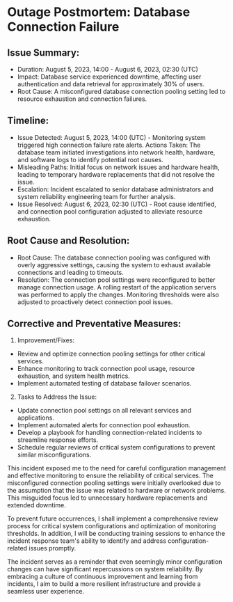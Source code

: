 # Outage Postmortem: Database Connection Failure

## Issue Summary:

* Duration: August 5, 2023, 14:00 - August 6, 2023, 02:30 (UTC)
* Impact: Database service experienced downtime, affecting user authentication and data retrieval for approximately 30% of users.
* Root Cause: A misconfigured database connection pooling setting led to resource exhaustion and connection failures.

## Timeline:

* Issue Detected: August 5, 2023, 14:00 (UTC) - Monitoring system triggered high connection failure rate alerts.
Actions Taken: The database team initiated investigations into network health, hardware, and software logs to identify potential root causes.
* Misleading Paths: Initial focus on network issues and hardware health, leading to temporary hardware replacements that did not resolve the issue.
* Escalation: Incident escalated to senior database administrators and system reliability engineering team for further analysis.
* Issue Resolved: August 6, 2023, 02:30 (UTC) - Root cause identified, and connection pool configuration adjusted to alleviate resource exhaustion.

## Root Cause and Resolution:

* Root Cause: The database connection pooling was configured with overly aggressive settings, causing the system to exhaust available connections and leading to timeouts.
* Resolution: The connection pool settings were reconfigured to better manage connection usage. A rolling restart of the application servers was performed to apply the changes. Monitoring thresholds were also adjusted to proactively detect connection pool issues.

## Corrective and Preventative Measures:

1. Improvement/Fixes:
* Review and optimize connection pooling settings for other critical services.
* Enhance monitoring to track connection pool usage, resource exhaustion, and system health metrics.
* Implement automated testing of database failover scenarios.

2. Tasks to Address the Issue:
* Update connection pool settings on all relevant services and applications.
* Implement automated alerts for connection pool exhaustion.
* Develop a playbook for handling connection-related incidents to streamline response efforts.
* Schedule regular reviews of critical system configurations to prevent similar misconfigurations.

This incident exposed me to the need for careful configuration management and effective monitoring to ensure the reliability of critical services. The misconfigured connection pooling settings were initially overlooked due to the assumption that the issue was related to hardware or network problems. This misguided focus led to unnecessary hardware replacements and extended downtime.

To prevent future occurrences, I shall implement a comprehensive review process for critical system configurations and optimization of monitoring thresholds. In addition, I will be conducting training sessions to enhance the incident response team's ability to identify and address configuration-related issues promptly.

The incident serves as a reminder that even seemingly minor configuration changes can have significant repercussions on system reliability. By embracing a culture of continuous improvement and learning from incidents, I aim to build a more resilient infrastructure and provide a seamless user experience.
